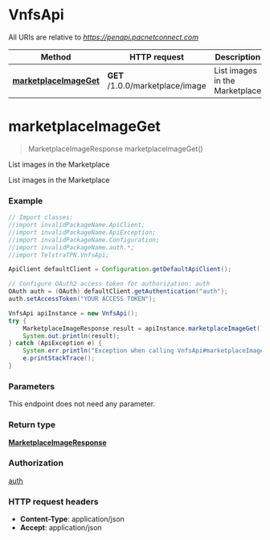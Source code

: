 # VnfsApi

All URIs are relative to *https://penapi.pacnetconnect.com*

Method | HTTP request | Description
------------- | ------------- | -------------
[**marketplaceImageGet**](VnfsApi.md#marketplaceImageGet) | **GET** /1.0.0/marketplace/image | List images in the Marketplace


<a name="marketplaceImageGet"></a>
# **marketplaceImageGet**
> MarketplaceImageResponse marketplaceImageGet()

List images in the Marketplace

List images in the Marketplace

### Example
```java
// Import classes:
//import invalidPackageName.ApiClient;
//import invalidPackageName.ApiException;
//import invalidPackageName.Configuration;
//import invalidPackageName.auth.*;
//import TelstraTPN.VnfsApi;

ApiClient defaultClient = Configuration.getDefaultApiClient();

// Configure OAuth2 access token for authorization: auth
OAuth auth = (OAuth) defaultClient.getAuthentication("auth");
auth.setAccessToken("YOUR ACCESS TOKEN");

VnfsApi apiInstance = new VnfsApi();
try {
    MarketplaceImageResponse result = apiInstance.marketplaceImageGet();
    System.out.println(result);
} catch (ApiException e) {
    System.err.println("Exception when calling VnfsApi#marketplaceImageGet");
    e.printStackTrace();
}
```

### Parameters
This endpoint does not need any parameter.

### Return type

[**MarketplaceImageResponse**](MarketplaceImageResponse.md)

### Authorization

[auth](../README.md#auth)

### HTTP request headers

 - **Content-Type**: application/json
 - **Accept**: application/json

